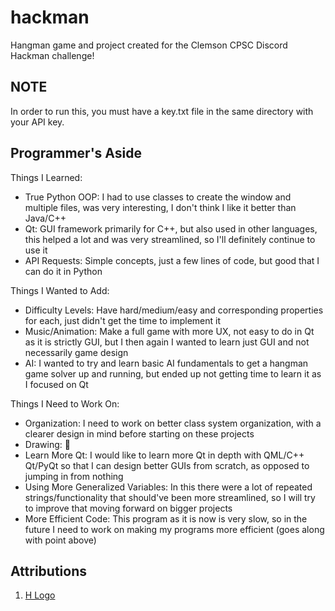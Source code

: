 # hackman 
Hangman game and project created for the Clemson CPSC Discord Hackman challenge!

## NOTE
In order to run this, you must have a key.txt file in the same directory with your API key.

## Programmer's Aside
Things I Learned:
- True Python OOP: I had to use classes to create the window and multiple files, was very interesting, I don't think I like it better than Java/C++
- Qt: GUI framework primarily for C++, but also used in other languages, this helped a lot
and was very streamlined, so I'll definitely continue to use it
- API Requests: Simple concepts, just a few lines of code, but good that I can do it in Python

Things I Wanted to Add:
- Difficulty Levels: Have hard/medium/easy and corresponding properties for each, just didn't get
the time to implement it
- Music/Animation: Make a full game with more UX, not easy to do in Qt as it is strictly GUI,
but I then again I wanted to learn just GUI and not necessarily game design
- AI: I wanted to try and learn basic AI fundamentals to get a hangman game solver up and running,
but ended up not getting time to learn it as I focused on Qt

Things I Need to Work On:
- Organization: I need to work on better class system organization, with a clearer design in mind
before starting on these projects
- Drawing: :slightly_smiling_face:
- Learn More Qt: I would like to learn more Qt in depth with QML/C++ Qt/PyQt so that I can design
better GUIs from scratch, as opposed to jumping in from nothing
- Using More Generalized Variables: In this there were a lot of repeated strings/functionality that 
should've been more streamlined, so I will try to improve that moving forward on bigger projects
- More Efficient Code: This program as it is now is very slow, so in the future I need to work on 
making my programs more efficient (goes along with point above)

## Attributions
1. [H Logo](https://www.flaticon.com/premium-icon/letter-h_3097026?term=h&page=1&position=7&page=1&position=7&related_id=3097026&origin=search)
